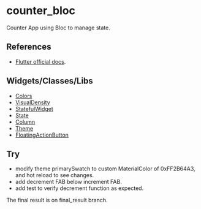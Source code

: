 # counter_bloc

Counter App using Bloc to manage state.

## References

 - [Flutter official docs](https://flutter.dev/docs/get-started/test-drive?tab=androidstudio).

## Widgets/Classes/Libs

 - [Colors](https://api.flutter.dev/flutter/material/Colors-class.html)
 - [VisualDensity](https://api.flutter.dev/flutter/material/VisualDensity-class.html)
 - [StatefulWidget](https://api.flutter.dev/flutter/widgets/StatefulWidget-class.html)
 - [State](https://api.flutter.dev/flutter/widgets/State-class.html)
 - [Column](https://api.flutter.dev/flutter/widgets/Column-class.html)
 - [Theme](https://api.flutter.dev/flutter/material/Theme-class.html)
 - [FloatingActionButton](https://api.flutter.dev/flutter/material/FloatingActionButton-class.html)

## Try

 - modify theme primarySwatch to custom MaterialColor of 0xFF2B64A3, and hot reload to see changes.
 - add decrement FAB below increment FAB.
 - add test to verify decrement function as expected.


 The final result is on final_result branch.